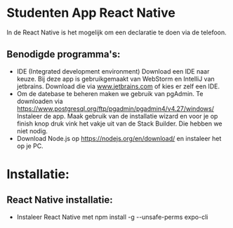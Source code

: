Studenten App React Native
=
In de React Native is het mogelijk om een declaratie te doen via de telefoon.

Benodigde programma's:
-
- IDE (Integrated development environment) Download een IDE naar keuze. Bij deze app is gebruikgemaakt van WebStorm en IntelliJ van jetbrains. Download die via www.jetbrains.com of kies er zelf een IDE.
- Om de datebase te beheren maken we gebruik van pgAdmin. Te downloaden via https://www.postgresql.org/ftp/pgadmin/pgadmin4/v4.27/windows/ Instaleer de app.  Maak gebruik van de installatie wizard en voor je op finish knop druk vink het vakje uit van de Stack Builder. Die hebben we niet nodig.
- Download Node.js op https://nodejs.org/en/download/ en instaleer het op je PC.

Installatie:
=
React Native installatie:
-
- Instaleer React Native met npm install -g --unsafe-perms expo-cli